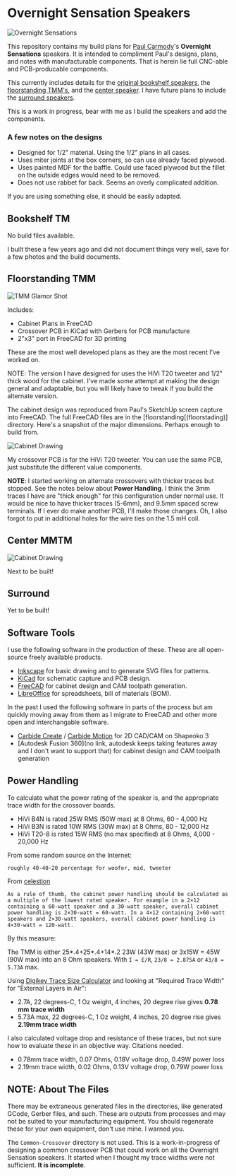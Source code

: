 # Overnight Sensation Speakers

![Overnight Sensations](bookshelf/assets/desktop.jpg?raw=true)

This repository contains my build plans for [Paul Carmody](https://sites.google.com/site/undefinition/diy?authuser=0)'s **Overnight Sensations** speakers. It is intended to compliment Paul's designs, plans, and notes with manufacturable components. That is herein lie full CNC-able and PCB-producable components.

This currently includes details for the [original bookshelf speakers](https://sites.google.com/site/undefinition/bookshelf-speakers/diy-overnightsensations), the [floorstanding TMM's](https://sites.google.com/site/undefinition/floorstanding-speakers/overnightsensationtmm?authuser=0), and the [center speaker](https://sites.google.com/site/undefinition/home-theater-speakers/overnightsensationcenterchannelbipolewhatwhen?authuser=0). I have future plans to include the [surround speakers](https://sites.google.com/site/undefinition/home-theater-speakers/overnightsensationcenterchannelbipolewhatwhen?authuser=0).

This is a work in progress, bear with me as I build the speakers and add the components.

### A few notes on the designs

- Designed for 1/2" material. Using the 1/2" plans in all cases.
- Uses miter joints at the box corners, so can use already faced plywood.
- Uses painted MDF for the baffle. Could use faced plywood but the fillet on the outside edges would need to be removed.
- Does not use rabbet for back. Seems an overly complicated addition.

If you are using something else, it should be easily adapted.

## Bookshelf TM

No build files available.

I built these a few years ago and did not document things very well, save for a few photos and the build documents.

## Floorstanding TMM

![TMM Glamor Shot](/floorstanding/assets/tmm-glamor-shot.jpg?raw=true)

Includes:

- Cabinet Plans in FreeCAD
- Crossover PCB in KiCad with Gerbers for PCB manufacture
- 2"x3" port in FreeCAD for 3D printing

These are the most well developed plans as they are the most recent I've worked on.

NOTE: The version I have designed for uses the HiVi T20 tweeter and 1/2" thick wood for the cabinet. I've made some attempt at making the design general and adaptable, but you will likely have to tweak if you build the alternate version.

The cabinet design was reproduced from Paul's SketchUp screen capture into FreeCAD. The full FreeCAD files are in the [floorstanding[(floorstading)] directory. Here's a snapshot of the major dimensions. Perhaps enough to build from.

![Cabinet Drawing](/floorstanding/assets/cabinet-drawing.png?raw=true)

My crossover PCB is for the HiVi T20 tweeter. You can use the same PCB, just substitute the different value components.

**NOTE**: I started working on alternate crossovers with thicker traces but stopped. See the notes below about **Power Handling**. I think the 3mm traces I have are "thick enough" for this configuration under normal use. It would be nice to have thicker traces (5-6mm), and 9.5mm spaced screw terminals. If I ever do make another PCB, I'll make those changes. Oh, I also forgot to put in additional holes for the wire ties on the 1.5 mH coil.

## Center MMTM

![Cabinet Drawing](/center/assets/cabinet-drawing.svg?raw=true)

Next to be built!

## Surround

Yet to be built!

## Software Tools

I use the following software in the production of these. These are all open-source freely available products.

- [Inkscape](https://inkscape.org) for basic drawing and to generate SVG files for patterns.
- [KiCad](https://www.kicad.org) for schematic capture and PCB design.
- [FreeCAD](https://www.freecad.org) for cabinet design and CAM toolpath generation.
- [LibreOffice](https://www.libreoffice.org) for spreadsheets, bill of materials (BOM).

In the past I used the following software in parts of the process but am quickly moving away from them as I migrate to FreeCAD and other more open and interchangable software.

- [Carbide Create](https://carbide3d.com/carbidecreate/) / [Carbide Motion](https://carbide3d.com/carbidemotion/) for 2D CAD/CAM on Shapeoko 3
- [Autodesk Fusion 360](no link, autodesk keeps taking features away and I don't want to support that) for cabinet design and CAM toolpath generation

## Power Handling

To calculate what the power rating of the speaker is, and the appropriate trace width for the crossover boards.

- HiVi B4N is rated 25W RMS (50W max) at 8 Ohms, 60 - 4,000 Hz
- HiVi B3N is rated 10W RMS (30W max) at 8 Ohms, 80 - 12,000 Hz
- HiVi T20-8 is rated 15W RMS (no max specified) at 8 Ohms, 4,000 - 20,000 Hz

From some random source on the Internet:

    roughly 40-40-20 percentage for woofer, mid, tweeter

From [celestion](https://celestion.com/blog/power-handling-all-you-need-to-know/)

    As a rule of thumb, the cabinet power handling should be calculated as a multiple of the lowest rated speaker. For example in a 2×12 containing a 60-watt speaker and a 30-watt speaker, overall cabinet power handling is 2×30-watt = 60-watt. In a 4×12 containing 2×60-watt speakers and 2×30-watt speakers, overall cabinet power handling is 4×30-watt = 120-watt.

By this measure:

The TMM is either 25*.4+25*.4+14*.2 23W (43W max) or 3x15W = 45W (90W max) into an 8 Ohm speakers. With `I = E/R`, `23/8 = 2.875A` or `43/8 = 5.73A` max.

Using [Digikey Trace Size Calculator](https://www.digikey.com/en/resources/conversion-calculators/conversion-calculator-pcb-trace-width) and looking at "Required Trace Width" for "External Layers in Air":

- 2.7A, 22 degrees-C, 1 Oz weight, 4 inches, 20 degree rise gives **0.78 mm trace width**
- 5.73A max, 22 degrees-C, 1 Oz weight, 4 inches, 20 degree rise gives **2.19mm trace width**

I also calculated voltage drop and resistance of these traces, but not sure how to evaluate these in an objective way. Citations needed.

- 0.78mm trace width, 0.07 Ohms, 0.18V voltage drop, 0.49W power loss
- 2.19mm trace width, 0.02 Ohms, 0.13V voltage drop, 0.79W power loss

## NOTE: About The Files

There may be extraneous generated files in the directories, like generated GCode, Gerber files, and such. These are outputs from processes and may not be suited to your manufacturing equipment. You should regenerate these for your own equipment, don't use mine. I warned you.

The `Common-Crossover` directory is not used. This is a work-in-progress of designing a common crossover PCB that could work on all the Overnight Sensation speakers. It started when I thought my trace widths were not sufficient. **It is incomplete**.
